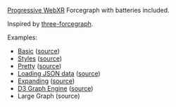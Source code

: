 [Progressive WebXR](https://blog.mozvr.com/progressive-webxr-ar-store/)
Forcegraph with batteries included.

Inspired by [three-forcegraph](https://github.com/vasturiano/three-forcegraph).

Examples:
- [Basic](https://apowers313.github.io/babylon-forcegraph/examples/basic.html) ([source](https://github.com/apowers313/babylon-forcegraph/blob/master/examples/basic.html))
- [Styles](https://apowers313.github.io/babylon-forcegraph/examples/styles.html) ([source](https://github.com/apowers313/babylon-forcegraph/blob/master/examples/styles.html))
- [Pretty](https://apowers313.github.io/babylon-forcegraph/examples/pretty.html) ([source](https://github.com/apowers313/babylon-forcegraph/blob/master/examples/pretty.html))
- [Loading JSON data](https://apowers313.github.io/babylon-forcegraph/examples/json_data.html) ([source](https://github.com/apowers313/babylon-forcegraph/blob/master/examples/json_data.html))
- [Expanding](https://apowers313.github.io/babylon-forcegraph/examples/expanding.html) ([source](https://github.com/apowers313/babylon-forcegraph/blob/master/examples/expanding.html))
- [D3 Graph Engine](https://apowers313.github.io/babylon-forcegraph/examples/graph_engine.html) ([source](https://github.com/apowers313/babylon-forcegraph/blob/master/examples/graph_engine.html))
- Large Graph (source)